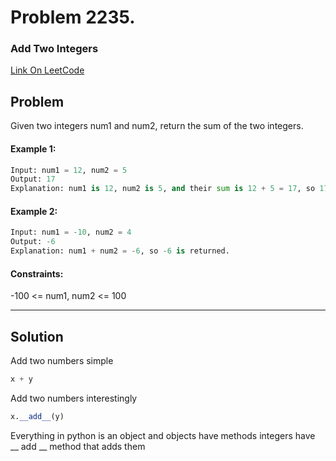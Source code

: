 # Problem 2235. 
### Add Two Integers
[Link On LeetCode](https://leetcode.com/problems/partitioning-into-minimum-number-of-deci-binary-numbers/)

## Problem
Given two integers num1 and num2, return the sum of the two integers.

#### Example 1:
```python
Input: num1 = 12, num2 = 5
Output: 17
Explanation: num1 is 12, num2 is 5, and their sum is 12 + 5 = 17, so 17 is returned.
```
#### Example 2:
```python
Input: num1 = -10, num2 = 4
Output: -6
Explanation: num1 + num2 = -6, so -6 is returned.
 ```

#### Constraints:

-100 <= num1, num2 <= 100

---
## Solution
Add two numbers simple
```python
x + y
```

Add two numbers interestingly
```python
x.__add__(y)
```
Everything in python is an object and objects have methods integers have __ add __ method that adds them





